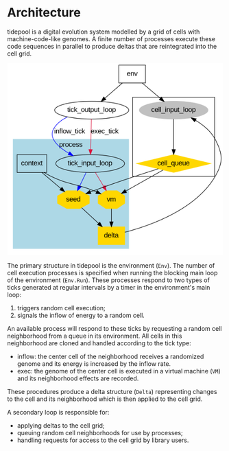 # Architecture

tidepool is a digital evolution system modelled by a grid of cells with machine-code-like genomes. A finite number of processes execute these code sequences in parallel to produce deltas that are reintegrated into the cell grid.

![](https://github.com/jcrd/tidepool/blob/assets/architecture.png)

The primary structure in tidepool is the environment (`Env`). The number of cell execution processes is specified when running the blocking main loop of the environment (`Env.Run`).
These processes respond to two types of ticks generated at regular intervals by a timer in the environment's main loop:
1. triggers random cell execution;
2. signals the inflow of energy to a random cell.

An available process will respond to these ticks by requesting a random cell neighborhood from a queue in its environment. All cells in this neighborhood are cloned and handled according to the tick type:
- inflow: the center cell of the neighborhood receives a randomized genome and its energy is increased by the inflow rate.
- exec: the genome of the center cell is executed in a virtual machine (`VM`) and its neighborhood effects are recorded.

These procedures produce a delta structure (`Delta`) representing changes to the cell and its neighborhood which is then applied to the cell grid.

A secondary loop is responsible for:
- applying deltas to the cell grid;
- queuing random cell neighborhoods for use by processes;
- handling requests for access to the cell grid by library users.
